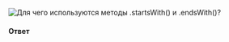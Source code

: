![Для чего используются методы `.startsWith()` и `.endsWith()`?](https://youtu.be/OA63L1eQ6pA?t=394)

#### Ответ

